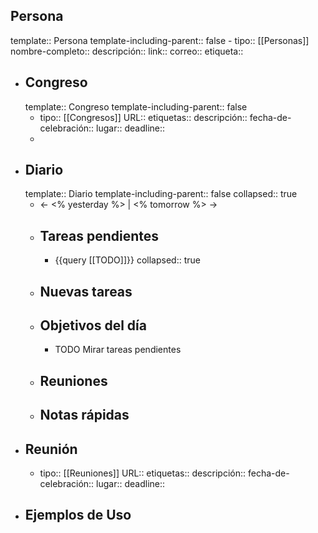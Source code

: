 ## Persona
template:: Persona
template-including-parent:: false
	- tipo:: [[Personas]]
	  nombre-completo:: 
	  descripción::
	  link::
	  correo::
	  etiqueta::
- ## Congreso
  template:: Congreso
  template-including-parent:: false
	- tipo:: [[Congresos]]
	  URL::
	  etiquetas::
	  descripción::
	  fecha-de-celebración::
	  lugar::
	  deadline::
	-
- ## Diario
  template:: Diario
  template-including-parent:: false
  collapsed:: true
	- ← <% yesterday %> | <% tomorrow %> →
	- ## Tareas pendientes
		- {{query [[TODO]]}}
		  collapsed:: true
	- ## Nuevas tareas
	- ## Objetivos del día
		- TODO Mirar tareas pendientes
	- ## Reuniones
	- ## Notas rápidas
- ## Reunión
	- tipo:: [[Reuniones]] 
	  URL::
	  etiquetas::
	  descripción::
	  fecha-de-celebración::
	  lugar::
	  deadline::
- ## Ejemplos de Uso
